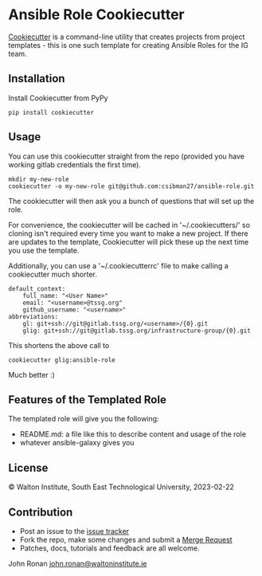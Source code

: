 # Ansible Role Cookiecutter

[Cookiecutter](https://github.com/audreyr/cookiecutter) is a command-line utility that creates projects from project templates - this is one such template for creating Ansible Roles for the IG team.

## Installation

Install Cookiecutter from PyPy

    pip install cookiecutter

## Usage

You can use this cookiecutter straight from the repo (provided you have working gitlab credentials the first time).

    mkdir my-new-role
    cookiecutter -o my-new-role git@github.com:csibman27/ansible-role.git

The cookiecutter will then ask you a bunch of questions that will set up the role.

For convenience, the cookiecutter will be cached in '~/.cookiecutters/' so cloning isn't required every time you want to make a new project. If there are updates to the template, Cookiecutter will pick these up the next time you use the template.

Additionally, you can use a '~/.cookiecutterrc' file to make calling a cookiecutter much shorter.

```
default_context:
    full_name: "<User Name>"
    email: "<username>@tssg.org"
    github_username: "<username>"
abbreviations:
    gl: git+ssh://git@gitlab.tssg.org/<username>/{0}.git
    glig: git+ssh://git@gitlab.tssg.org/infrastructure-group/{0}.git
```

This shortens the above call to 

    cookiecutter glig:ansible-role
    
Much better :)

## Features of the Templated Role

The templated role will give you the following:

- README.md: a file like this to describe content and usage of the role
- whatever ansible-galaxy gives you

## License

&copy;  Walton Institute, South East Technological University, 2023-02-22
## Contribution


- Post an issue to the [issue tracker](http://gitlab.tssg.org/infrastructure-group/ansible-role/issues) 
- Fork the repo, make some changes and submit a [Merge Request](http://gitlab.tssg.org/infrastructure-group/ansible-role/merge_requests/new)
- Patches, docs, tutorials and feedback are all welcome.

John Ronan <john.ronan@waltoninstitute.ie>
